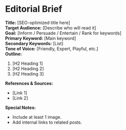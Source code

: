 # Editorial Brief

**Title:** [SEO-optimized title here]  
**Target Audience:** [Describe who will read it]  
**Goal:** [Inform / Persuade / Entertain / Rank for keywords]  
**Primary Keyword:** [Main keyword]  
**Secondary Keywords:** [List]  
**Tone of Voice:** [Friendly, Expert, Playful, etc.]  
**Outline:**
1. [H2 Heading 1]
2. [H2 Heading 2]
3. [H2 Heading 3]

**References & Sources:**  
- [Link 1]  
- [Link 2]  

**Special Notes:**  
- Include at least 1 image.  
- Add internal links to related posts.